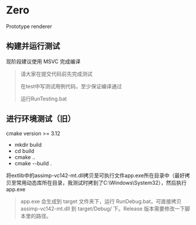 # Zero
Prototype renderer

## 构建并运行测试

现阶段建议使用 MSVC 完成编译

>请大家在提交代码前先完成测试
>
>在test中写测试用例代码，至少保证编译通过
>
>运行RunTesting.bat


## 进行环境测试（旧）
cmake version >= 3.12
-   mkdir build
-   cd build
-   cmake ..
-   cmake --build .

将extlib中的assimp-vc142-mt.dll拷贝至可执行文件app.exe所在目录中（最好拷贝至常用动态库所在目录，我测试时拷到了C:\Windows\System32），然后执行app.exe

>app.exe 会生成到 target 文件夹下，运行 RunDebug.bat，可直接拷贝 assimp-vc142-mt.dll 到 target/Debug/ 下。Release 版本需要修改一下脚本里的路径。

